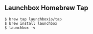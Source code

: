 ## Launchbox Homebrew Tap

```
$ brew tap launchboxio/tap 
$ brew install launchbox
$ launchbox -v
```